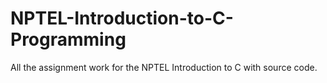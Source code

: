# NPTEL-Introduction-to-C-Programming
All the assignment work for the NPTEL Introduction to C with source code.
